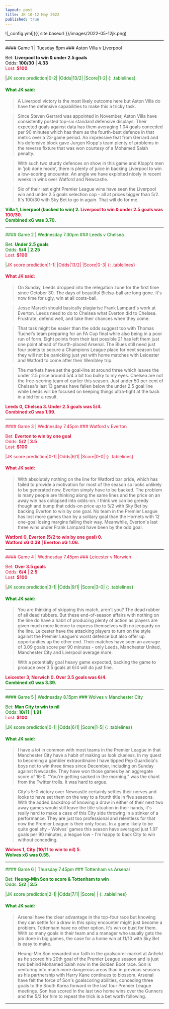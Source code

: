 ```yaml
---
layout: post
title: JK 10-12 May 2022
published: true
---
```


![_config.yml]({{ site.baseurl }}/images/2022-05-12jk.png)

<hr>
#### Game 1 | Tuesday 8pm
### Aston Villa v Liverpool

Bet: <b>Liverpool to win & under 2.5 goals</b><br>
Odds: <b>100/30</b> | <b>4.33</b><br><font color="crimson">Lost: <b>$100</b></font>
<p></p>
<style>
.tablelines table, .tablelines td, .tablelines th {
        border: 1px solid black;
        }
td {
    padding-right: 15px;
}
td {
    padding-left: 5px;
}
</style>
|<font color="green">JK score prediction</font>|<font color="green">0-2|
|Odds|13/2|
|<font color="green">Score</font>|<font color="green">1-2</font>|
{: .tablelines}

#### What JK said:
> A Liverpool victory is the most likely outcome here but Aston Villa do have the defensive capabilities to make this a tricky task.

> Since Steven Gerrard was appointed in November, Aston Villa have consistently posted top-six standard defensive displays. Their expected goals against data has them averaging 1.04 goals conceded per 90 minutes which has them as the fourth-best defence in that metric over a 23-game period. An impressive feat from Gerrard and his defensive block gave Jurgen Klopp's team plenty of problems in the reverse fixture that was won courtesy of a Mohamed Salah penalty.

> With such two sturdy defences on show in this game and Klopp's men in 'job done mode', there is plenty of juice in backing Liverpool to win a low-scoring encounter. An angle we have exploited nicely in recent weeks in wins over Watford and Newcastle.

> Six of their last eight Premier League wins have seen the Liverpool win and under 2.5 goals selection cop - all at prices bigger than 5/2. It's 100/30 with Sky Bet to go in again. That will do for me.

<b><font color="green">Villa 1, Liverpool (backed to win) 2. </font><font color="crimson">Liverpool to win & under 2.5 goals was 100/30.</font><br>Combined xG was 3.70.</b>

<hr>
#### Game 2 | Wednesday 7.30pm
### Leeds v Chelsea

Bet: <b>Under 2.5 goals</b><br>
Odds: <b>5/4</b> | <b>2.25</b><br><font color="crimson">Lost: <b>$100</b></font>
<p></p>
<style>
.tablelines table, .tablelines td, .tablelines th {
        border: 1px solid black;
        }
td {
    padding-right: 15px;
}
td {
    padding-left: 5px;
}
</style>
|<font color="crimson">JK score prediction</font>|<font color="crimson">1-1|
|Odds|13/2|
|<font color="crimson">Score</font>|<font color="crimson">0-3</font>|
{: .tablelines}

#### What JK said:

> On Sunday, Leeds dropped into the relegation zone for the first time since October 30. The days of beautiful Bielsa-ball are long gone. It's now time for ugly, win at all costs-ball.

> Jesse Marsch should basically plagiarise Frank Lampard's work at Everton. Leeds need to do to Chelsea what Everton did to Chelsea. Frustrate, defend well, and take their chances when they come.

> That task might be easier than the odds suggest too with Thomas Tuchel's team preparing for an FA Cup final while also being in a poor run of form. Eight points from their last possible 21 has left them just one point ahead of fourth-placed Arsenal. The Blues still need just four points to secure a Champions League place for next season but they will not be panicking just yet with home matches with Leicester and Watford to come after their Wembley trip.

> The markets have set the goal-line at around three which leaves the under 2.5 price around 5/4 a bit too bulky to my eyes. Chelsea are not the free-scoring team of earlier this season. Just under 50 per cent of Chelsea's last 13 games have fallen below the under 2.5 goal line while Leeds will be focused on keeping things ultra-tight at the back in a bid for a result.

<b><font color="crimson">Leeds 0, Chelsea 3. Under 2.5 goals was 5/4.</font><br>Combined xG was 1.99.</b>

<hr>
#### Game 3 | Wednesday 7.45pm
### Watford v Everton

Bet: <b>Everton to win by one goal</b><br>
Odds: <b>5/2</b> | <b>3.5</b><br><font color="crimson">Lost: <b>$100</b></font>
<p></p>
<style>
.tablelines table, .tablelines td, .tablelines th {
        border: 1px solid black;
        }
td {
    padding-right: 15px;
}
td {
    padding-left: 5px;
}
</style>
|<font color="crimson">JK score prediction</font>|<font color="crimson">0-1|
|Odds|6/1|
|<font color="crimson">Score</font>|<font color="crimson">0-0</font>|
{: .tablelines}

#### What JK said:

> With absolutely nothing on the line for Watford bar pride, which has failed to provide a motivation for most of the season so looks unlikely to be generated now, Everton simply have to be backed. The problem is many people are thinking along the same lines and the price on an away win has collapsed into odds-on. I think we can be greedy though and bump that odds-on price up to 5/2 with Sky Bet by backing Everton to win by one goal. No team in the Premier League has lost more games than by a solitary goal than the Hornets with 12 one-goal losing margins falling their way. Meanwhile, Everton's last three wins under Frank Lampard have been by the odd goal.

<b><font color="crimson">Watford 0, Everton (5/2 to win by one goal) 0.</font><br>Watford xG 0.39 | Everton xG 1.06.</b>

<hr>
#### Game 4 | Wednesday 7.45pm
### Leicester v Norwich

Bet: <b>Over 3.5 goals</b><br>
Odds: <b>6/4</b> | <b>2.5</b><br><font color="crimson">Lost: <b>$100</b></font>
<p></p>
<style>
.tablelines table, .tablelines td, .tablelines th {
        border: 1px solid black;
        }
td {
    padding-right: 15px;
}
td {
    padding-left: 5px;
}
</style>
|<font color="green">JK score prediction</font>|<font color="green">3-1|
|Odds|9/1|
|<font color="green">Score</font>|<font color="green">3-0</font>|
{: .tablelines}

#### What JK said:

> You are thinking of skipping this match, aren't you? The dead rubber of all dead rubbers. But these end-of-season affairs with nothing on the line do have a­ habit of producing plenty of action as players are given much more licence to express themselves with no jeopardy on the line. Leicester have the attacking players to turn on the style against the Premier League's worst defence but also offer up opportunities up the other end. Their matches have seen an average of 3.09 goals score per 90 minutes - only Leeds, Manchester United, Manchester City and Liverpool average more.

> With a potentially goal heavy game expected, backing the game to produce over 3.5 goals at 6/4 will do just fine.

<b><font color="crimson">Leicester 3, Norwich 0. Over 3.5 goals was 6/4.</font><br>Combined xG was 3.39.</b>

<hr>
#### Game 5 | Wednesday 8.15pm
### Wolves v Manchester City

Bet: <b>Man City to win to nil</b><br>
Odds: <b>10/11</b> | <b>1.91</b><br><font color="crimson">Lost: <b>$100</b></font>
<p></p>
<style>
.tablelines table, .tablelines td, .tablelines th {
        border: 1px solid black;
        }
td {
    padding-right: 15px;
}
td {
    padding-left: 5px;
}
</style>
|<font color="green">JK score prediction</font>|<font color="green">0-1|
|Odds|6/1|
|<font color="green">Score</font>|<font color="green">1-5</font>|
{: .tablelines}

#### What JK said:

> I have a lot in common with most teams in the Premier League in that Manchester City have a habit of making us look clueless. In my quest to becoming a gambler extraordinaire I have tipped Pep Guardiola's boys not to win three times since December, including on Sunday against Newcastle. They have won those games by an aggregate score of 16-0. "You're getting sacked in the morning," was the chant from the Twitter trolls. It was hard to argue.

> City's 5-0 victory over Newcastle certainly settles their nerves and looks to have set them on the way to a fourth title in five seasons. With the added backdrop of knowing a draw in either of their next two away games would still leave the title situation in their hands, it's really hard to make a case of this City side throwing in a stinker of a performance. They are just too professional and relentless for that now the Premier League is their only focus. In a game likely to be quite goal shy - Wolves' games this season have averaged just 1.97 goals per 90 minutes, a league low - I'm happy to back City to win without conceding.

<b><font color="crimson">Wolves 1, City (10/11 to win to nil) 5.</font><br>Wolves xG was 0.55.</b>

<hr>
#### Game 6 | Thursday 7.45pm
### Tottenham vs Arsenal

Bet: <b>Heung-Min Son to score & Tottenham to win</b><br>
Odds: <b>5/2</b> | <b>3.5</b>
<p></p>
<style>
.tablelines table, .tablelines td, .tablelines th {
        border: 1px solid black;
        }
td {
    padding-right: 15px;
}
td {
    padding-left: 5px;
}
</style>
|JK score prediction|2-1|
|Odds|7/1|
|Score| |
{: .tablelines}

#### What JK said:

> Arsenal have the clear advantage in the top-four race but knowing they can settle for a draw in this spicy encounter might just become a problem. Tottenham have no other option. It's win or bust for them. With so many goals in their team and a manager who usually gets the job done in big games, the case for a home win at 11/10 with Sky Bet is easy to make.

> Heung-Min Son rewarded our faith in the goalscorer market at Anfield as he scored his 20th goal of the Premier League season and is just two behind Mohamed Salah now in the Golden Boot race. Son is venturing into much more dangerous areas than in previous seasons as his partnership with Harry Kane continues to blossom. Arsenal have felt the force of Son's goalscoring abilities, conceding three goals to the South Korea forward in the last four Premier League meetings. Son has scored in the last two home wins over the Gunners and the 5/2 for him to repeat the trick is a bet worth following.

<hr>
